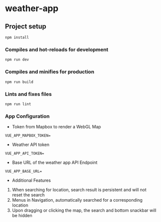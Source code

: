 # weather-app

## Project setup
```
npm install
```

### Compiles and hot-reloads for development
```
npm run dev
```

### Compiles and minifies for production
```
npm run build
```

### Lints and fixes files
```
npm run lint
```

### App Configuration
- Token from Mapbox to render a WebGL Map
```
VUE_APP_MAPBOX_TOKEN=
```

- Weather API token
```
VUE_APP_API_TOKEN=
```

- Base URL of the weather app API Endpoint
```
VUE_APP_BASE_URL=
```

- Additional Features
1. When searching for location, search result is persistent and will not reset the search
2. Menus in Navigation, automatically searched for a corresponding location
3. Upon dragging or clicking the map, the search and bottom snackbar will be hidden
